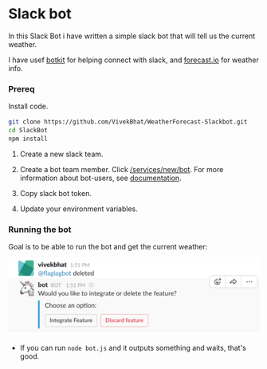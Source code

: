 # Slack bot

In this Slack Bot i have written a simple slack bot that will tell us the current weather.

I have usef [botkit](https://github.com/howdyai/botkit) for helping connect with slack, and [forecast.io](https://developer.forecast.io/) for weather info.

### Prereq

Install code.

```bash
git clone https://github.com/VivekBhat/WeatherForecast-Slackbot.git
cd SlackBot
npm install
```

1. Create a new slack team.

2. Create a bot team member. Click [/services/new/bot](https://my.slack.com/services/new/bot). For more information about bot-users, see [documentation](https://api.slack.com/bot-users).

3. Copy slack bot token.

4. Update your environment variables.
   
### Running the bot

Goal is to be able to run the bot and get the current weather:

![image](https://github.com/VivekBhat/ButtonOption-Slackbot/blob/master/Resources/Screen%20Shot.png)

* If you can run `node bot.js` and it outputs something and waits, that's good.
